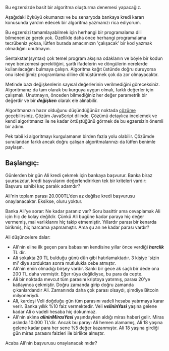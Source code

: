 Bu egzersizde basit bir algoritma oluşturma denemesi yapacağız. 

Aşağıdaki öyküyü okumanızı ve bu senaryoda bankaya kredi kararı konusunda yardım edecek bir algoritma yazmanızı rica ediyorum.

Bu egzersizi tamamlayabilmek için herhangi bir programalama dili bilmenenize gerek yok. Özellikle daha önce herhangi programalama tecrübeniz yoksa, lütfen burada amacımızın 'çalışacak' bir kod yazmak olmadığını unutmayın.

Sentakstan(syntax) çok temel program akışına odaklanın ve böyle bir kodun neye benzemesi gerekitiğini, şartlı ifadelerin ve döngülerin nerelerde kullanılacağını bulmaya çalışın. Algoritma kağıt üstünde doğru duruyorsa onu istediğimiz programlama diline dönüştürmek çok da zor olmayacaktır.

Metinde bazı değişkenlerin sayısal değerlerinin verilmediğini göreceksiniz. Algoritmanız da tam olarak bu kurguya uygun olmalı, farklı değerler için çalışmalı. Unutmayın, önceden bilmediğiniz her değer parametrik bir değerdir ve bir **_değişken_** olarak ele alınabilir.

Algoritmanızın hazır olduğunu düşündüğünüz noktada [çözüme](./algoritma.js) geçebilirsiniz. Çözüm JavaScript dilinde. Çözümü detaylıca incelemek ve kendi algoritmanız ile ne kadar örtüştüğünü görmek de bu egzersizin önemli bir adımı.

Pek tabii ki algoritmayı kurgulamanın birden fazla yolu olabilir. Çözümde sunulandan farklı ancak doğru çalışan algoritmalarınızı da lütfen benimle paylaşın.

## Başlangıç:
Günlerden bir gün Ali kredi çekmek için bankaya başvurur. Banka biraz şuursuzdur, kredi başvularını değerlendirirken tek bir kriteleri vardır: Başvuru sahibi kaç paralık adamdır?

Ali'nin toplam parası 20.000TL'den az değilse kredi başvurusu onaylanacaktır. Eksikse, oluru yoktur. 

Banka Ali'ye sorar: Ne kadar paranız var? Soru basittir ama cevaplamak Ali için hiç de kolay değildir. Çünkü Ali bugüne kadar paraya hiç değer vermemiş, mal varlıklarını hiç takip etmemiştir. Yıllardır parası bir kenarda birikmiş, hiç harcama yapmamıştır. Ama şu an ne kadar parası vardır?

Ali düşüncelere dalar:

- Ali'nin eline ilk geçen para babasının kendisine yıllar önce verdiği **_harclik_** TL dir.
- Ali sokakta 20 TL bulduğu günü dün gibi hatırlamaktadır. 3 kişiye 'sizin mi' diye sorduktan sonra mutlulukla cebe atmıştır.
- Ali'nin emin olmadığı birşey vardır. Sanki bir gece ak saçlı bir dede ona 200 TL daha vermiştir. Eğer rüya değildiyse, bu para da cepte.
- Ali bir noktada mevcut tüm parasını kriptoya yatırmış, parası 20'ye katlayınca çekmiştir. Doğru zamanda girip doğru zamanda çıkanlardandır Ali. Zamanında daha çok parası olsaydı, şimdiye Bitcoin milyoneriydi.
- Ali, kardeşi Veli doğduğu gün tüm parasını vadeli hesaba yatırmaya karar verir. Banka yıllık %10 faiz vermektedir. Veli **_velininYasi_** yaşına gelene kadar Ali o vadeli hesaba hiç dokunmaz.
- Ali'nin aklına **_alininMirasYasi_** yaşındayken aldığı miras haberi gelir. Miras aslında 10.000 TL'dir. Ancak bu parayı Ali hemen alamamış, Ali 18 yaşına gelene kadar para her sene %5 değer kazanmıştır. Ali 18 yaşına girdiği gün miras parasını faizleri ile birlikte almıştır.

Acaba Ali'nin başvurusu onaylanacak mıdır? 